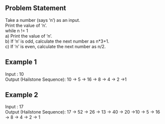 ## Problem Statement
Take a number (says ‘n’) as an input. 
<br>Print the value of ‘n’.
<br>while n != 1
<br>a) Print the value of ‘n’.
<br>b) If ‘n’ is odd, calculate the next number as n*3+1.
<br>c) If ‘n’ is even, calculate the next number as n/2.

## Example 1
Input : 10
<br>Output (Hailstone Sequence): 10 -> 5 -> 16 -> 8 -> 4 -> 2 ->1

## Example 2
Input : 17
<br>Output (Hailstone Sequence): 17 -> 52 -> 26 -> 13 -> 40 -> 20 ->10 -> 5 -> 16 -> 8 -> 4 -> 2 -> 1
